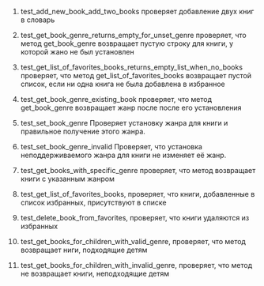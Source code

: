 
1. test_add_new_book_add_two_books проверяет добавление двух книг в словарь

2. test_get_book_genre_returns_empty_for_unset_genre проверяет, что метод get_book_genre 
возвращает пустую строку для книги, у которой жано не был установлен

3. test_get_list_of_favorites_books_returns_empty_list_when_no_books проверяет, что метод
get_list_of_favorites_books возвращает пустой список, если ни одна книга не была 
добавлена в избранное

4. test_get_book_genre_existing_book проверяет, что метод get_book_genre возвращает жанр 
после после его установления

5. test_set_book_genre
Проверяет установку жанра для книги и правильное получение этого жанра.

6. test_set_book_genre_invalid
Проверяет, что установка неподдерживаемого жанра для книги не изменяет её жанр.

7. test_get_books_with_specific_genre проверяет, что метод возвращает книги с указанным жанром

8. test_get_list_of_favorites_books, проверяет, что книги, добавленные в список избранных, 
присутствуют в списке

9. test_delete_book_from_favorites, проверяет, что книги удаляются из избранных

10. test_get_books_for_children_with_valid_genre, проверяет, что метод возвращает ниги, подходящие детям

11. test_get_books_for_children_with_invalid_genre, проверяет, что метод не возвращает книги, неподходящие детям


 